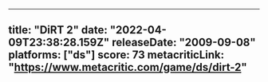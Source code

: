 
---
title: "DiRT 2"
date: "2022-04-09T23:38:28.159Z"
releaseDate: "2009-09-08"
platforms: ["ds"]
score: 73
metacriticLink: "https://www.metacritic.com/game/ds/dirt-2"
---
